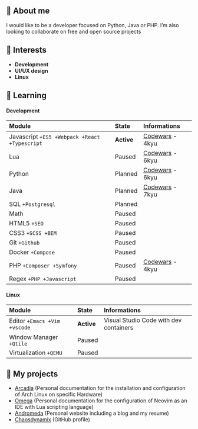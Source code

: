 ## 👋 About me
I would like to be a developer focused on Python, Java or PHP. I’m also looking to collaborate on free and open source projects

## 👀 Interests
- **Development**
- **UI/UX design**
- **Linux**

## 🌱 Learning

#### Development
| Module                                        | State      | Informations                                                   |
| :-------------------------------------------- | :--------- | :------------------------------------------------------------- |
| Javascript `+ES5 +Webpack +React +Typescript` | **Active** | [Codewars](https://www.codewars.com/users/ChaosDynamix) - 4kyu |
| Lua                                           | Paused     | [Codewars](https://www.codewars.com/users/ChaosDynamix) - 6kyu |
| Python                                        | Planned    | [Codewars](https://www.codewars.com/users/ChaosDynamix) - 6kyu |
| Java                                          | Planned    | [Codewars](https://www.codewars.com/users/ChaosDynamix) - 7kyu |
| SQL `+Postgresql`                             | Planned    |                                                                |
| Math                                          | Paused     |                                                                |
| HTML5 `+SEO`                                  | Paused     |                                                                |
| CSS3 `+SCSS +BEM`                             | Paused     |                                                                |
| Git `+Github`                                 | Paused     |                                                                |
| Docker `+Compose`                             | Paused     |                                                                |
| PHP `+Composer +Symfony`                      | Paused     | [Codewars](https://www.codewars.com/users/ChaosDynamix) - 4kyu |
| Regex `+PHP +Javascript`                      | Paused     |                                                                |

#### Linux
| Module                       | State      | Informations                           |
| :--------------------------- | :--------- | :------------------------------------- |
| Editor `+Emacs +Vim +vscode` | **Active** | Visual Studio Code with dev containers |
| Window Manager `+Qtile`      | Paused     |                                        |
| Virtualization `+QEMU`       | Paused     |                                        |

## 🚀 My projects
- [Arcadia](https://github.com/ChaosDynamix/Arcadia) (Personal documentation for the installation and configuration of Arch Linux on specific Hardware)
- [Omega](https://github.com/ChaosDynamix/Omega) (Personal documentation for the configuration of Neovim as an IDE with Lua scripting language)
- [Andromeda](https://github.com/ChaosDynamix/Andromeda) (Personal website including a blog and my resume)
- [Chaosdynamix](https://github.com/ChaosDynamix/ChaosDynamix) (GitHub profile)
